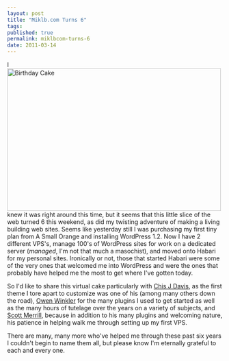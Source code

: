 ```yaml
---
layout: post
title: "Miklb.com Turns 6"
tags: 
published: true
permalink: miklbcom-turns-6
date: 2011-03-14
---
```


I  <a href="http://www.flickr.com/photos/36112884@N07/3787346825/" title="Birthday Cake by Im a terrible photographer, on Flickr"><img src="http://farm3.static.flickr.com/2640/3787346825_57a6001c20.jpg" class="right" width="500" height="333" alt="Birthday Cake" /></a>knew it was right around this time, but it seems that this little slice of the web turned 6 this weekend, as did my twisting adventure of making a living building web sites.  Seems like yesterday still I was purchasing my first tiny plan from A Small Orange and installing WordPress 1.2.  Now I have 2 different VPS's, manage 100's of WordPress sites for work on a dedicated server (<em>managed</em>, I'm not that much a masochist), and moved onto Habari for my personal sites.  Ironically or not, those that started Habari were some of the very ones that welcomed me into WordPress and were the ones that probably have helped me the most to get where I've gotten today.

So I'd like to share this virtual cake particularly with <a href="http://chrisjdavis.org/">Chis J Davis</a>, as the first theme I tore apart to customize was one of his (among many others down the road), <a href="http://asymptomatic.net/">Owen Winkler</a> for the many plugins I used to get started as well as the many hours of tutelage over the years on a variety of subjects, and <a href="http://skippy.net/">Scott Merrill</a>, because in addition to his many plugins and welcoming nature, his patience in helping walk me through setting up my first VPS.

There are many, many more who've helped me through these past six years I couldn't begin to name them all, but please know I'm eternally grateful to each and every one.
